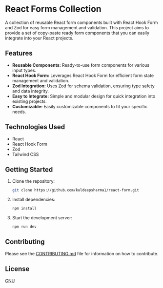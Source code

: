 # React Forms Collection

A collection of reusable React form components built with React Hook Form and Zod for easy form management and validation. This project aims to provide a set of copy-paste ready form components that you can easily integrate into your React projects.

## Features

-   **Reusable Components:** Ready-to-use form components for various input types.
-   **React Hook Form:** Leverages React Hook Form for efficient form state management and validation.
-   **Zod Integration:** Uses Zod for schema validation, ensuring type safety and data integrity.
-   **Easy to Integrate:** Simple and modular design for quick integration into existing projects.
-   **Customizable:** Easily customizable components to fit your specific needs.

## Technologies Used

-   React
-   React Hook Form
-   Zod
-   Tailwind CSS

## Getting Started

1.  Clone the repository:

    ```bash
    git clone https://github.com/kuldeepsharma1/react-form.git
    ```

2.  Install dependencies:

    ```bash
    npm install
    ```

3.  Start the development server:

    ```bash
    npm run dev
    ```

## Contributing

Please see the [CONTRIBUTING.md](CONTRIBUTING.md) file for information on how to contribute.

## License

[GNU](LICENSE)

